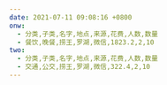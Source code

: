 ```yaml
---
date: 2021-07-11 09:08:16 +0800
onw:
  - 分类,子类,名字,地点,来源,花费,人数,数量
  - 餐饮,晚餐,捞王,罗湖,微信,1823.2,2,10
two:
  - 分类,子类,名字,地点,来源,花费,人数,数量
  - 交通,公交,捞王,罗湖,微信,322.4,2,10
---
```

